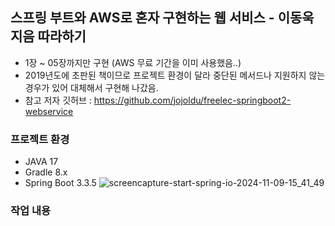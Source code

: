 ## 스프링 부트와 AWS로 혼자 구현하는 웹 서비스 - 이동욱 지음 따라하기
- 1장 ~ 05장까지만 구현 (AWS 무료 기간을 이미 사용했음..)
- 2019년도에 초판된 책이므로 프로젝트 환경이 달라 중단된 메서드나 지원하지 않는 경우가 있어 대체해서 구현해 나갔음.
- 참고 저자 깃허브 : https://github.com/jojoldu/freelec-springboot2-webservice

### 프로젝트 환경
- JAVA 17
- Gradle 8.x
- Spring Boot 3.3.5
![screencapture-start-spring-io-2024-11-09-15_41_49](https://github.com/user-attachments/assets/f783a7b7-fe3a-4829-9699-a8f8046d52a1)

### 작업 내용
